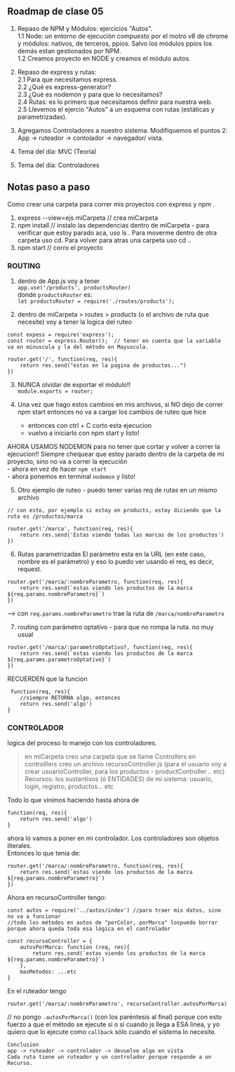 ## Roadmap de clase 05

1. Repaso de NPM y Módulos: ejercicios "Autos".  
1.1 Node: un entorno de ejecución compuesto por el motro v8 de chrome y módulos: nativos, de terceros, ppios. Salvo los módulos ppios los demás estan gestionados por NPM.  
1.2 Creamos proyecto en NODE y creamos el módulo autos.

2. Repaso de express y rutas:  
2.1 Para que necesitamos express.  
2.2 ¿Qué es express-generator?  
2.3 ¿Qué es nodemon y para que lo necesitamos?  
2.4 Rutas: es lo primero que necesitamos definir para nuestra web.   
2.5 Llevemos el ejercio "Autos" a un esquema con rutas (estáticas y parametrizadas).  
3. Agregamos Controladores a nuestro sistema. Modifiquemos el puntos 2: App -> ruteador -> contolador -> navegador/ vista.  

4. Tema del día: MVC (Teoría)
5. Tema del día: Controladores
  
## Notas paso a paso
Como crear una carpeta para correr mis proyectos con express y npm . 
1. express --view=ejs miCarpeta  // crea miCarpeta
2. npm install // instalo las dependencias dentro de miCarpeta - para verificar que estoy parado aca, uso ls . Para moverme dentro de otra carpeta uso cd. Para volver para atras una carpeta uso cd ..
3. npm start   // corro el proyecto


### ROUTING
1. dentro de App.js voy a tener   
    `app.use('/products', productsRouter) `  
donde `productsRouter` es:  
    `let productsRouter = require('./routes/products');`

2. dentro de miCarpeta > routes > products (o el archivo de ruta que necesite) voy a tener la logica del ruteo

``` 
const expess = require('express');  
const router = express.Router();  // tener en cuenta que la variable va en minuscula y la del método en Mayuscula. 

router.get('/', function(req, res){
    return res.send("estas en la pagina de productos...")
})
```

3. NUNCA olvidar de exportar el módulo!!  
    `module.exports = router;`

4. Una vez que hago estos cambios en mis archivos, si NO dejo de correr npm start entonces no va a cargar los cambios de ruteo que hice  
    - entonces con ctrl + C corto esta ejecucion
    - vuelvo a iniciarlo con npm start y listo!

AHORA USAMOS NODEMON para no tener que cortar y volver a correr la ejecucion!!
Siempre chequear que estoy parado dentro de la carpeta de mi proyecto, sino no va a correr la ejecución  
    - ahora en vez de hacer `npm start`  
    - ahora ponemos en terminal `nodemon` y listo!

5. Otro ejemplo de ruteo - puedo tener varias req de rutas en un mismo archivo
```
// con esto, por ejemplo si estoy en products, estoy diciendo que la ruta es /productos/marca   

router.get('/marca', function(req, res){  
    return res.send('Estas viendo todas las marcas de los productos')
})
```
6. Rutas parametrizadas
El parámetro esta en la URL (en este caso, nombre es el parámetro) y eso lo puedo ver usando el req, es decir, request.
```
router.get('/marca/:nombreParametro, function(req, res){
    return res.send(`estas viendo los productos de la marca ${req.params.nombreParametro}`)
})
```
--> con `req.params.nombreParametro` trae la ruta de `/marca/nombreParametro`

7. routing con parámetro optativo - para que no rompa la ruta. no muy usual
```
router.get('/marca/:parametroOptativo?, function(req, res){
    return res.send(`estas viendo los productos de la marca ${req.params.parametroOptativo}`)
})
```

RECUERDEN que la funcion
```
 function(req, res){
    //siempre RETORNA algo, entonces    
    return res.send('algo')
}
```

### CONTROLADOR
logica del proceso lo manejo con los controladores.
> en miCarpeta creo una carpeta que se llame Controllers
> en controlllers creo un archivo recursoController.js (para el usuario voy a crear usuarioController, para los productos - productController .. etc)   
> Recursos: los sustantivos (ó ENTIDADES) de mi sistema: usuario, login, registro, productos... etc 

Todo lo que vinimos haciendo hasta ahora de 
```
function(req, res){
    return res.send('algo')
}
```
ahora lo vamos a poner en mi controlador. Los controladores son objetos literales.  
Entonces lo que tenia de: 
```
router.get('/marca/:nombreParametro, function(req, res){
    return res.send(`estas viendo los productos de la marca ${req.params.nombreParametro}`)
})
``` 
Ahora en recursoController tengo: 
```
const autos = require('../autos/index') //para traer mis datos, sino no va a funcionar
//todo los métodos en autos de "porColor, porMarca" lospuedo borrar porque ahora queda toda esa lógica en el controlador

const recursoController = {
    autosPorMarca: function (req, res){
        return res.send(`estas viendo los productos de la marca ${req.params.nombreParametro}`)
    }, 
    masMetodos: ...etc
}
```
En el ruteador tengo  
```
router.get('/marca/:nombreParametro', recursoController.autosPorMarca)
```
// no pongo `.autosPorMarca()` (con los paréntesis al final) porque con esto fuerzo a que el método se ejecute si o si cuando js llega a ESA linea, y yo quiero que lo ejecute como `callback` sólo cuando el sistema lo necesite. 


    Conclusion 
    app -> ruteador -> controlador -> devuelve algo en vista
    Cada ruta tiene un ruteador y un controlador porque responde a un Recurso.
